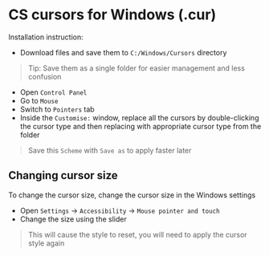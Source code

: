 # CS cursors for Windows (.cur)
Installation instruction:

- Download files and save them to `C:/Windows/Cursors` directory

> Tip: Save them as a single folder for easier management and less confusion

- Open `Control Panel`
- Go to `Mouse`
- Switch to `Pointers` tab
- Inside the `Customise:` window, replace all the cursors by double-clicking the cursor type and then replacing with appropriate cursor type from the folder

> Save this `Scheme` with `Save as` to apply faster later

## Changing cursor size

To change the cursor size, change the cursor size in the Windows settings
- Open `Settings` -> `Accessibility` → `Mouse pointer and touch`
- Change the size using the slider

> This will cause the style to reset, you will need to apply the cursor style again